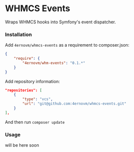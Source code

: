 WHMCS Events
======

Wraps WHMCS hooks into Symfony's event dispatcher.


### Installation

Add `4ernovm/whmcs-events` as a requirement to composer.json:

```json
{
    "require": {
        "4ernovm/whm-events": "0.1.*"
    }
}
```

Add repository information:

```json
"repositories": [
    {
        "type": "vcs",
        "url": "git@github.com:4ernovm/whmcs-events.git"
    }
],
```

And then run `composer update`


### Usage

will be here soon
